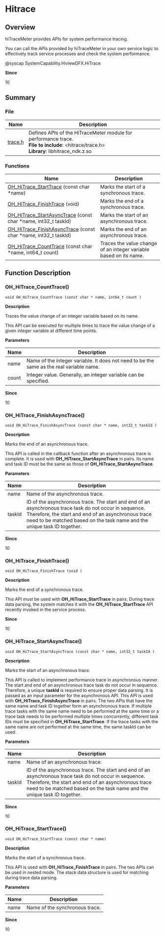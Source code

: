 # Hitrace


## Overview

hiTraceMeter provides APIs for system performance tracing.

You can call the APIs provided by hiTraceMeter in your own service logic to effectively track service processes and check the system performance.

\@syscap SystemCapability.HiviewDFX.HiTrace

**Since**

10


## Summary


### File

| Name| Description| 
| -------- | -------- |
| [trace.h](trace_8h.md) | Defines APIs of the HiTraceMeter module for performance trace.<br>**File to include**: <hitrace/trace.h><br>**Library**: libhitrace_ndk.z.so| 

### Functions

| Name| Description| 
| -------- | -------- |
| [OH_HiTrace_StartTrace](#oh_hitrace_starttrace) (const char \*name) | Marks the start of a synchronous trace.| 
| [OH_HiTrace_FinishTrace](#oh_hitrace_finishtrace) (void) | Marks the end of a synchronous trace.| 
| [OH_HiTrace_StartAsyncTrace](#oh_hitrace_startasynctrace) (const char \*name, int32_t taskId) | Marks the start of an asynchronous trace.| 
| [OH_HiTrace_FinishAsyncTrace](#oh_hitrace_finishasynctrace) (const char \*name, int32_t taskId) | Marks the end of an asynchronous trace.| 
| [OH_HiTrace_CountTrace](#oh_hitrace_counttrace) (const char \*name, int64_t count) | Traces the value change of an integer variable based on its name.| 


## Function Description


### OH_HiTrace_CountTrace()

  
```
void OH_HiTrace_CountTrace (const char * name, int64_t count )
```

**Description**

Traces the value change of an integer variable based on its name.

This API can be executed for multiple times to trace the value change of a given integer variable at different time points.

**Parameters**

| Name| Description| 
| -------- | -------- |
| name | Name of the integer variable. It does not need to be the same as the real variable name.| 
| count | Integer value. Generally, an integer variable can be specified.| 

**Since**

10


### OH_HiTrace_FinishAsyncTrace()

  
```
void OH_HiTrace_FinishAsyncTrace (const char * name, int32_t taskId )
```

**Description**

Marks the end of an asynchronous trace.

This API is called in the callback function after an asynchronous trace is complete. It is used with **OH_HiTrace_StartAsyncTrace** in pairs. Its name and task ID must be the same as those of **OH_HiTrace_StartAsyncTrace**.

**Parameters**

| Name| Description| 
| -------- | -------- |
| name | Name of the asynchronous trace.| 
| taskId | ID of the asynchronous trace. The start and end of an asynchronous trace task do not occur in sequence. Therefore, the start and end of an asynchronous trace need to be matched based on the task name and the unique task ID together.| 

**Since**

10


### OH_HiTrace_FinishTrace()

  
```
void OH_HiTrace_FinishTrace (void )
```

**Description**

Marks the end of a synchronous trace.

This API must be used with **OH_HiTrace_StartTrace** in pairs. During trace data parsing, the system matches it with the **OH_HiTrace_StartTrace** API recently invoked in the service process.

**Since**

10


### OH_HiTrace_StartAsyncTrace()

  
```
void OH_HiTrace_StartAsyncTrace (const char * name, int32_t taskId )
```

**Description**

Marks the start of an asynchronous trace.

This API is called to implement performance trace in asynchronous manner. The start and end of an asynchronous trace task do not occur in sequence. Therefore, a unique **taskId** is required to ensure proper data parsing. It is passed as an input parameter for the asynchronous API. This API is used with **OH_HiTrace_FinishAsyncTrace** in pairs. The two APIs that have the same name and task ID together form an asynchronous trace. If multiple trace tasks with the same name need to be performed at the same time or a trace task needs to be performed multiple times concurrently, different task IDs must be specified in **OH_HiTrace_StartTrace**. If the trace tasks with the same name are not performed at the same time, the same taskId can be used.

**Parameters**

| Name| Description| 
| -------- | -------- |
| name | Name of an asynchronous trace.| 
| taskId | ID of the asynchronous trace. The start and end of an asynchronous trace task do not occur in sequence. Therefore, the start and end of an asynchronous trace need to be matched based on the task name and the unique task ID together.| 

**Since**

10


### OH_HiTrace_StartTrace()

  
```
void OH_HiTrace_StartTrace (const char * name)
```

**Description**

Marks the start of a synchronous trace.

This API is used with **OH_HiTrace_FinishTrace** in pairs. The two APIs can be used in nested mode. The stack data structure is used for matching during trace data parsing.

**Parameters**

| Name| Description| 
| -------- | -------- |
| name | Name of the synchronous trace.| 

**Since**

10
